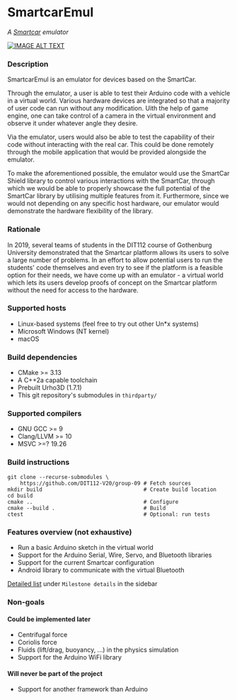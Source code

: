 # SmartcarEmul
_A [Smartcar](https://github.com/platisd/smartcar_shield) emulator_

[![IMAGE ALT TEXT](https://aerostun.codes/smce_cover_vid.jpg)](https://youtu.be/1SiTh60qjD0 "SmartCarEmul Demo - An emulator for devices based on the SmartCar.")

### Description

SmartcarEmul is an emulator for devices based on the SmartCar.
  
Through the emulator, a user is able to test their Arduino code with a vehicle in a virtual world. 
Various hardware devices are integrated so that a majority of user code can run without any modification.
Uith the help of game engine, one can take control of a camera in the virtual environment and observe it
under whatever angle they desire.
  
Via the emulator, users would also be able to test the capability of their code
without interacting with the real car. This could be done remotely through the mobile 
application that would be provided alongside the emulator.
  
To make the aforementioned possible, the emulator would use the SmartCar Shield library 
to control various interactions with the SmartCar, through which we would be able to properly 
showcase the full potential of the SmartCar library by utilising multiple features from it. 
Furthermore, since we would not depending on any specific host hardware,
our emulator would demonstrate the hardware flexibility of the library.

### Rationale

In 2019, several teams of students in the DIT112 course of Gothenburg 
University demonstrated that the Smartcar platform allows its users to solve a
large number of problems.
In an effort to allow potential users to run the students' code themselves and
even try to see if the platform is a feasible option for their needs, we have
come up with an emulator - a virtual world which lets its users develop proofs
of concept on the Smartcar platform without the need for access to the hardware.

[//]: # (###### COVID-19 pandemic)

[//]: # (In 2020, the COVID-19 pandemic meant that students would stay at home and)
[//]: # (should not meet. This caused them great trouble when it comes to testing their)
[//]: # (solutions on the Smartcar hardware since they would not be able to meet up)
[//]: # (around the car and test out their code. This is what sparked the idea to)
[//]: # (develop an emulator for the Smartcar platform, so that the students of the next)
[//]: # (years would be able to follow the course without the need for hardware access)
[//]: # (early in the development process.)

### Supported hosts

- Linux-based systems (feel free to try out other Un*x systems)
- Microsoft Windows (NT kernel)
- macOS

### Build dependencies

- CMake >= 3.13
- A C++2a capable toolchain
- Prebuilt Urho3D (1.7.1)
- This git repository's submodules in `thirdparty/`

### Supported compilers

- GNU GCC >= 9
- Clang/LLVM >= 10
- MSVC >=? 19.26


### Build instructions

```shell script
git clone --recurse-submodules \
    https://github.com/DIT112-V20/group-09 # Fetch sources
mkdir build                                # Create build location
cd build
cmake ..                                   # Configure
cmake --build .                            # Build
ctest                                      # Optional: run tests
```

### Features overview (not exhaustive)

- Run a basic Arduino sketch in the virtual world
- Support for the Arduino Serial, Wire, Servo, and Bluetooth libraries
- Support for the current Smartcar configuration
- Android library to communicate with the virtual Bluetooth

[Detailed list](/DIT112-V20/group-09/wiki) under `Milestone details` in the sidebar


[//]: # (##### Will be implemented after v1.0)

[//]: # (- Variable gravity based on height)
[//]: # (- Custom vehicles)

### Non-goals

#### Could be implemented later

- Centrifugal force
- Coriolis force
- Fluids (lift/drag, buoyancy, ...) in the physics simulation
- Support for the Arduino WiFi library

#### Will never be part of the project

- Support for another framework than Arduino
